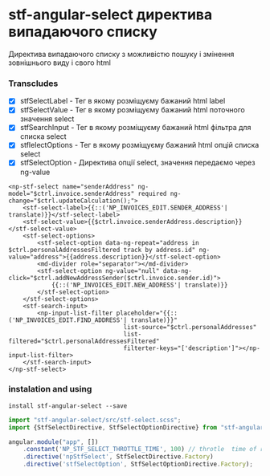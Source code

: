 stf-angular-select директива випадаючого списку
==================================================

Директива випадаючого списку з можливістю пошуку і змінення зовнішнього виду і свого html

### Transcludes
- [x]  stfSelectLabel     - Тег в якому розміщуєму бажаний html label
- [x]  stfSelectValue     - Тег в якому розміщуєму бажаний html поточного значення select
- [x]  stfSearchInput     - Тег в якому розміщуєму бажаний html фільтра для списка select
- [x]  stfІelectOptions   - Тег в якому розміщуєму бажаний html опцій списка select
- [x]  stfSelectOption    - Директива опції select, значення передаємо через ng-value

```
<np-stf-select name="senderAddress" ng-model="$ctrl.invoice.senderAddress" required ng-change="$ctrl.updateCalculation();">
    <stf-select-label>{{::('NP_INVOICES_EDIT.SENDER_ADDRESS'| translate)}}</stf-select-label>
    <stf-select-value>{{$ctrl.invoice.senderAddress.description}}</stf-select-value>
    <stf-select-options>
        <stf-select-option data-ng-repeat="address in $ctrl.personalAddressesFiltered track by address.id" ng-value="address">{{address.description}}</stf-select-option>
        <md-divider role="separator"></md-divider>
        <stf-select-option ng-value="null" data-ng-click="$ctrl.addNewAddressSender($ctrl.invoice.sender.id)">
            {{::('NP_INVOICES_EDIT.NEW_ADDRESS'| translate)}}
        </stf-select-option>
    </stf-select-options>
    <stf-search-input>
        <np-input-list-filter placeholder="{{::('NP_INVOICES_EDIT.FIND_ADDRESS'| translate)}}"
                                list-source="$ctrl.personalAddresses"
                                list-filtered="$ctrl.personalAddressesFiltered"
                                filterter-keys="['description']"></np-input-list-filter>
    </stf-search-input>
</np-stf-select>

```

### instalation and using
```
install stf-angular-select --save

```
 
``` javascript
import "stf-angular-select/src/stf-select.scss";
import {StfSelectDirective, StfSelectOptionDirective} from "stf-angular-select";

angular.module("app", [])
    .constant('NP_STF_SELECT_THROTTLE_TIME', 100) // throtle  time of reaction after clicking
    .directive('npStfSelect', StfSelectDirective.Factory)
    .directive('stfSelectOption', StfSelectOptionDirective.Factory);
```